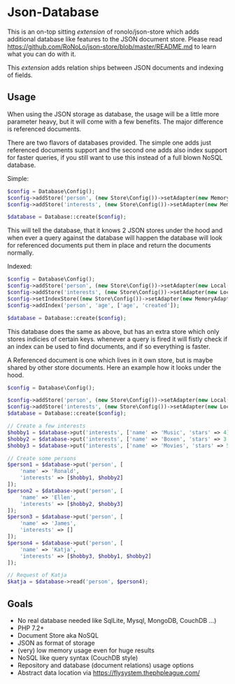 # Json-Database

This is an on-top sitting _extension_ of ronolo/json-store which adds additional 
database like features to the JSON document store. Please read https://github.com/RoNoLo/json-store/blob/master/README.md
to learn what you can do with it. 

This _extension_ adds relation ships between JSON documents and indexing of fields.  

## Usage

When using the JSON storage as database, the usage will be a little more parameter
heavy, but it will come with a few benefits. The major difference is referenced documents.

There are two flavors of databases provided. The simple one adds just referenced documents
support and the second one adds also index support for faster queries, if you still want 
to use this instead of a full blown NoSQL database. 

Simple:

```php
$config = Database\Config();
$config->addStore('person', (new Store\Config())->setAdapter(new MemoryAdapter()));
$config->addStore('interests', (new Store\Config())->setAdapter(new MemoryAdapter()));

$database = Database::create($config);
```

This will tell the database, that it knows 2 JSON stores under the hood and when ever
a query against the database will happen the database will look for referenced documents
put them in place and return the documents normally. 

Indexed:

```php
$config = Database\Config();
$config->addStore('person', (new Store\Config())->setAdapter(new Local('/foo/bar/persons')));
$config->addStore('interests', (new Store\Config())->setAdapter(new Local('/foo/bar/interests')));
$config->setIndexStore((new Store\Config())->setAdapter(new MemoryAdapter()));
$config->addIndex('person', 'age', ['age', 'created']);

$database = Database::create($config);
```

This database does the same as above, but has an extra store which only stores indicies of
certain keys. whenever a query is fired it will fistly check if an index can be used to find
documents, and if so everything is faster. 

A Referenced document is one which lives in it own store, but is maybe shared by other
store documents. Here an example how it looks under the hood.

```php
$config = Database\Config();

$config->addStore('person', (new Store\Config())->setAdapter(new Local('/foo/bar/persons')));
$config->addStore('interests', (new Store\Config())->setAdapter(new Local('/foo/bar/interests')));
$database = Database::create($config);

// Create a few interests
$hobby1 = $database->put('interests', ['name' => 'Music', 'stars' => 4], true);
$hobby2 = $database->put('interests', ['name' => 'Boxen', 'stars' => 3.4], true);
$hobby3 = $database->put('interests', ['name' => 'Movies', 'stars' => 5], true);

// Create some persons
$person1 = $database->put('person', [
    'name' => 'Ronald',   
    'interests' => [$hobby1, $hobby2]
]);
$person2 = $database->put('person', [
    'name' => 'Ellen',   
    'interests' => [$hobby2, $hobby3]
]);
$person3 = $database->put('person', [
    'name' => 'James',   
    'interests' => []
]);
$person4 = $database->put('person', [
    'name' => 'Katja',   
    'interests' => [$hobby3, $hobby1, $hobby2]
]);

// Request of Katja
$katja = $database->read('person', $person4);
``` 

## Goals

- No real database needed like SqlLite, Mysql, MongoDB, CouchDB ...)
- PHP 7.2+
- Document Store aka NoSQL
- JSON as format of storage
- (very) low memory usage even for huge results
- NoSQL like query syntax (CouchDB style)
- Repository and database (document relations) usage options
- Abstract data location via https://flysystem.thephpleague.com/

